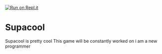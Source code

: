 [![Run on Repl.it](https://repl.it/badge/github/Drakkyz/Supacool)](https://repl.it/github/Drakkyz/Supacool)
# Supacool
Supacool is pretty cool
This game will be constantly worked on
i am a new programmer
